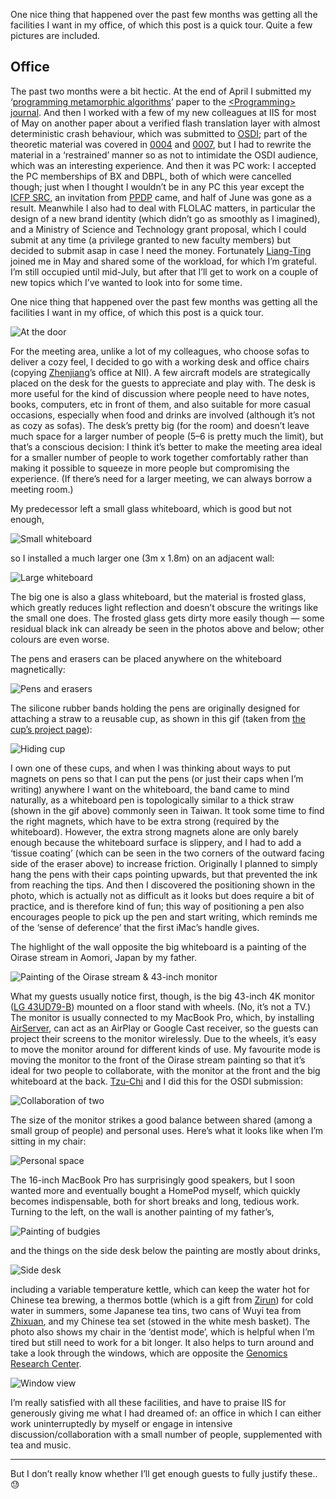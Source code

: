One nice thing that happened over the past few months was getting all the facilities I want in my office, of which this post is a quick tour.
Quite a few pictures are included.

## Office

The past two months were a bit hectic.
At the end of April I submitted my ‘[programming metamorphic algorithms](/#publication-68f26e05)’ paper to the [\<Programming\> journal](https://programming-journal.org).
And then I worked with a few of my new colleagues at IIS for most of May on another paper about a verified flash translation layer with almost deterministic crash behaviour, which was submitted to [OSDI](https://www.usenix.org/conference/osdi20); part of the theoretic material was covered in [0004](/blog/0004/) and [0007](/blog/0007/), but I had to rewrite the material in a ‘restrained’ manner so as not to intimidate the OSDI audience, which was an interesting experience.
And then it was PC work: I accepted the PC memberships of BX and DBPL, both of which were cancelled though; just when I thought I wouldn’t be in any PC this year except the [ICFP SRC](https://icfp20.sigplan.org/track/icfp-2020-student-research-competition), an invitation from [PPDP](http://www.cse.chalmers.se/~abela/ppdp20/) came, and half of June was gone as a result.
Meanwhile I also had to deal with FLOLAC matters, in particular the design of a new brand identity (which didn’t go as smoothly as I imagined), and a Ministry of Science and Technology grant proposal, which I could submit at any time (a privilege granted to new faculty members) but decided to submit asap in case I need the money.
Fortunately [Liang-Ting](https://l-tchen.github.io) joined me in May and shared some of the workload, for which I’m grateful.
I’m still occupied until mid-July, but after that I’ll get to work on a couple of new topics which I’ve wanted to look into for some time.

One nice thing that happened over the past few months was getting all the facilities I want in my office, of which this post is a quick tour.

![At the door](door.jpeg)

For the meeting area, unlike a lot of my colleagues, who choose sofas to deliver a cozy feel, I decided to go with a working desk and office chairs (copying [Zhenjiang](http://sei.pku.edu.cn/~hu/)’s office at NII).
A few aircraft models are strategically placed on the desk for the guests to appreciate and play with.
The desk is more useful for the kind of discussion where people need to have notes, books, computers, etc in front of them, and also suitable for more casual occasions, especially when food and drinks are involved (although it’s not as cozy as sofas).
The desk’s pretty big (for the room) and doesn’t leave much space for a larger number of people (5–6 is pretty much the limit), but that’s a conscious decision:
I think it’s better to make the meeting area ideal for a smaller number of people to work together comfortably rather than making it possible to squeeze in more people but compromising the experience.
(If there’s need for a larger meeting, we can always borrow a meeting room.)

My predecessor left a small glass whiteboard, which is good but not enough,

![Small whiteboard](small-whiteboard.jpeg)

so I installed a much larger one (3m x 1.8m) on an adjacent wall:

![Large whiteboard](large-whiteboard.jpeg)

The big one is also a glass whiteboard, but the material is frosted glass, which greatly reduces light reflection and doesn’t obscure the writings like the small one does.
The frosted glass gets dirty more easily though — some residual black ink can already be seen in the photos above and below; other colours are even worse.

The pens and erasers can be placed anywhere on the whiteboard magnetically:

![Pens and erasers](pens.jpeg)

The silicone rubber bands holding the pens are originally designed for attaching a straw to a reusable cup, as shown in this gif (taken from [the cup’s project page](https://www.zeczec.com/projects/hiding)):

![Hiding cup](hiding.gif)

I own one of these cups, and when I was thinking about ways to put magnets on pens so that I can put the pens (or just their caps when I’m writing) anywhere I want on the whiteboard, the band came to mind naturally, as a whiteboard pen is topologically similar to a thick straw (shown in the gif above) commonly seen in Taiwan.
It took some time to find the right magnets, which have to be extra strong (required by the whiteboard).
However, the extra strong magnets alone are only barely enough because the whiteboard surface is slippery, and I had to add a ‘tissue coating’ (which can be seen in the two corners of the outward facing side of the eraser above) to increase friction.
Originally I planned to simply hang the pens with their caps pointing upwards, but that prevented the ink from reaching the tips.
And then I discovered the positioning shown in the photo, which is actually not as difficult as it looks but does require a bit of practice, and is therefore kind of fun; this way of positioning a pen also encourages people to pick up the pen and start writing, which reminds me of the ‘sense of deference’ that the first iMac’s handle gives.

The highlight of the wall opposite the big whiteboard is a painting of the Oirase stream in Aomori, Japan by my father.

![Painting of the Oirase stream & 43-inch monitor](monitor.jpeg)

What my guests usually notice first, though, is the big 43-inch 4K monitor ([LG 43UD79-B](https://www.rtings.com/monitor/reviews/lg/43ud79-b)) mounted on a floor stand with wheels.
(No, it’s not a TV.)
The monitor is usually connected to my MacBook Pro, which, by installing [AirServer](https://www.airserver.com), can act as an AirPlay or Google Cast receiver, so the guests can project their screens to the monitor wirelessly.
Due to the wheels, it’s easy to move the monitor around for different kinds of use.
My favourite mode is moving the monitor to the front of the Oirase stream painting so that it’s ideal for two people to collaborate, with the monitor at the front and the big whiteboard at the back.
[Tzu-Chi](https://github.com/Zekt) and I did this for the OSDI submission:

![Collaboration of two](two.jpeg)

The size of the monitor strikes a good balance between shared (among a small group of people) and personal uses.
Here’s what it looks like when I’m sitting in my chair:

![Personal space](personal.jpeg)

The 16-inch MacBook Pro has surprisingly good speakers, but I soon wanted more and eventually bought a HomePod myself, which quickly becomes indispensable, both for short breaks and long, tedious work.
Turning to the left, on the wall is another painting of my father’s,

![Painting of budgies](budgies.jpeg)

and the things on the side desk below the painting are mostly about drinks,

![Side desk](side-desk.jpeg)

including a variable temperature kettle, which can keep the water hot for Chinese tea brewing, a thermos bottle (which is a gift from [Zirun](https://ac.k331.one)) for cold water in summers, some Japanese tea tins, two cans of Wuyi tea from [Zhixuan](https://yangzhixuan.github.io), and my Chinese tea set (stowed in the white mesh basket).
The photo also shows my chair in the ‘dentist mode’, which is helpful when I’m tired but still need to work for a bit longer.
It also helps to turn around and take a look through the windows, which are opposite the [Genomics Research Center](https://goo.gl/maps/Bs7MVqUjQ98cYbSYA).

![Window view](view.jpeg)

I’m really satisfied with all these facilities, and have to praise IIS for generously giving me what I had dreamed of: an office in which I can either work uninterruptedly by myself or engage in intensive discussion/collaboration with a small number of people, supplemented with tea and music.

---

But I don’t really know whether I’ll get enough guests to fully justify these.. 😓